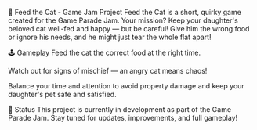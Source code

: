 🐾 Feed the Cat - Game Jam Project
Feed the Cat is a short, quirky game created for the Game Parade Jam. Your mission? Keep your daughter's beloved cat well-fed and happy — but be careful! Give him the wrong food or ignore his needs, and he might just tear the whole flat apart!

🕹️ Gameplay
Feed the cat the correct food at the right time.

Watch out for signs of mischief — an angry cat means chaos!

Balance your time and attention to avoid property damage and keep your daughter's pet safe and satisfied.

🔧 Status
This project is currently in development as part of the Game Parade Jam. Stay tuned for updates, improvements, and full gameplay!
